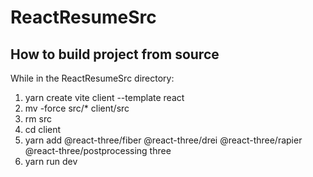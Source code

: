 # ReactResumeSrc

## How to build project from source

While in the ReactResumeSrc directory:
1. yarn create vite client --template react
2. mv -force src/* client/src
3. rm src
4. cd client
5. yarn add @react-three/fiber @react-three/drei @react-three/rapier @react-three/postprocessing three
6. yarn run dev
